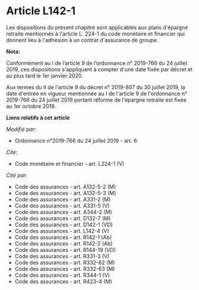 # Article L142-1

Les dispositions du présent chapitre sont applicables aux plans d'épargne retraite mentionnés à l'article L. 224-1 du code
monétaire et financier qui donnent lieu à l'adhésion à un contrat d'assurance de groupe.

**Nota:**

Conformément au I de l’article 9 de l’ordonnance n° 2019-766 du 24 juillet 2019, ces dispositions s'appliquent à compter
d'une date fixée par décret et au plus tard le 1er janvier 2020.

Aux termes du II de l'article 9 du décret n° 2019-807 du 30 juillet 2019, la date d'entrée en vigueur mentionnée au I de
l'article 9 de l'ordonnance n° 2019-766 du 24 juillet 2019 portant réforme de l'épargne retraite est fixée au 1er octobre
2019.

**Liens relatifs à cet article**

_Modifié par_:

  - Ordonnance n°2019-766 du 24 juillet 2019 - art. 6

_Cite_:

  - Code monétaire et financier - art. L224-1 (V)

_Cité par_:

  - Code des assurances - art. A132-5-2 (M)
  - Code des assurances - art. A132-5-3 (M)
  - Code des assurances - art. A331-2 (M)
  - Code des assurances - art. A331-5 (V)
  - Code des assurances - art. A344-2 (M)
  - Code des assurances - art. D132-7 (M)
  - Code des assurances - art. D142-1 (VD)
  - Code des assurances - art. L142-4 (V)
  - Code des assurances - art. R142-1 (Ab)
  - Code des assurances - art. R142-2 (Ab)
  - Code des assurances - art. R144-19 (VD)
  - Code des assurances - art. R331-3 (V)
  - Code des assurances - art. R332-62 (M)
  - Code des assurances - art. R332-63 (M)
  - Code des assurances - art. R344-1 (V)
  - Code des assurances - art. R423-4 (M)
